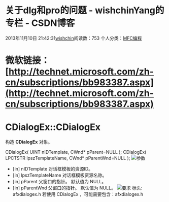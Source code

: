 # 关于dlg和pro的问题 - wishchinYang的专栏 - CSDN博客
2013年11月10日 21:42:31[wishchin](https://me.csdn.net/wishchin)阅读数：753
个人分类：[MFC编程](https://blog.csdn.net/wishchin/article/category/1508409)
# 微软链接：[http://technet.microsoft.com/zh-cn/subscriptions/bb983387.aspx](http://technet.microsoft.com/zh-cn/subscriptions/bb983387.aspx)
# CDialogEx::CDialogEx
构造 **CDialogEx** 对象。 

CDialogEx(
   UINT nIDTemplate,
   CWnd* pParent=NULL 
);
CDialogEx(
   LPCTSTR lpszTemplateName,
   CWnd* pParentWnd=NULL 
);
![](http://i.technet.microsoft.com/Areas/Global/Content/clear.gif)参数
- [in] nIDTemplate
对话框模板的资源ID。
- [in] lpszTemplateName
对话框模板资源名称。
- [in] pParent
父窗口的指针。
默认值为 NULL。
- [in] pParentWnd
父窗口的指针。
默认值为 NULL。
![](http://i.technet.microsoft.com/Areas/Global/Content/clear.gif)要求
标头: afxdialogex.h
若使用
CDialogEx
，可能需要包含：afxdialogex.h
